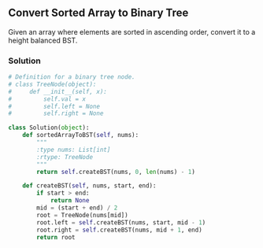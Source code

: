 ## Convert Sorted Array to Binary Tree

Given an array where elements are sorted in ascending order, convert it to a height balanced BST.

### Solution

```python
# Definition for a binary tree node.
# class TreeNode(object):
#     def __init__(self, x):
#         self.val = x
#         self.left = None
#         self.right = None

class Solution(object):
    def sortedArrayToBST(self, nums):
        """
        :type nums: List[int]
        :rtype: TreeNode
        """
        return self.createBST(nums, 0, len(nums) - 1)

    def createBST(self, nums, start, end):
        if start > end:
            return None
        mid = (start + end) / 2
        root = TreeNode(nums[mid])
        root.left = self.createBST(nums, start, mid - 1)
        root.right = self.createBST(nums, mid + 1, end)
        return root
```
